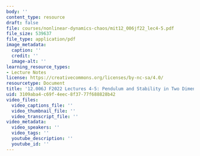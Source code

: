 ```yaml
---
body: ''
content_type: resource
draft: false
file: courses/nonlinear-dynamics-chaos/mit12_006jf22_lec4-5.pdf
file_size: 539637
file_type: application/pdf
image_metadata:
  caption: ''
  credit: ''
  image-alt: ''
learning_resource_types:
- Lecture Notes
license: https://creativecommons.org/licenses/by-nc-sa/4.0/
resourcetype: Document
title: '12.006J F2022 Lectures 4-5: Pendulum and Stability in Two Dimensional Systems'
uid: 3109aba4-c69f-4eec-8f37-77f688828b42
video_files:
  video_captions_file: ''
  video_thumbnail_file: ''
  video_transcript_file: ''
video_metadata:
  video_speakers: ''
  video_tags: ''
  youtube_description: ''
  youtube_id: ''
---
```

